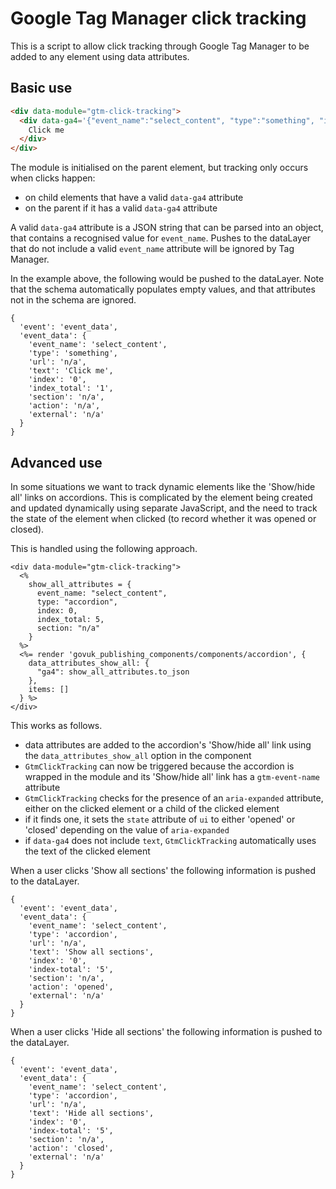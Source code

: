 # Google Tag Manager click tracking

This is a script to allow click tracking through Google Tag Manager to be added to any element using data attributes.

## Basic use

```html
<div data-module="gtm-click-tracking">
  <div data-ga4='{"event_name":"select_content", "type":"something", "index":0, "index_total":1, "text":"Click me"}'>
    Click me
  </div>
</div>
```

The module is initialised on the parent element, but tracking only occurs when clicks happen:

- on child elements that have a valid `data-ga4` attribute
- on the parent if it has a valid `data-ga4` attribute

A valid `data-ga4` attribute is a JSON string that can be parsed into an object, that contains a recognised value for `event_name`. Pushes to the dataLayer that do not include a valid `event_name` attribute will be ignored by Tag Manager.

In the example above, the following would be pushed to the dataLayer. Note that the schema automatically populates empty values, and that attributes not in the schema are ignored.

```
{
  'event': 'event_data',
  'event_data': {
    'event_name': 'select_content',
    'type': 'something',
    'url': 'n/a',
    'text': 'Click me',
    'index': '0',
    'index_total': '1',
    'section': 'n/a',
    'action': 'n/a',
    'external': 'n/a'
  }
}
```

## Advanced use

In some situations we want to track dynamic elements like the 'Show/hide all' links on accordions. This is complicated by the element being created and updated dynamically using separate JavaScript, and the need to track the state of the element when clicked (to record whether it was opened or closed).

This is handled using the following approach.

```erb
<div data-module="gtm-click-tracking">
  <%
    show_all_attributes = {
      event_name: "select_content",
      type: "accordion",
      index: 0,
      index_total: 5,
      section: "n/a"
    }
  %>
  <%= render 'govuk_publishing_components/components/accordion', {
    data_attributes_show_all: {
      "ga4": show_all_attributes.to_json
    },
    items: []
  } %>
</div>
```

This works as follows.

- data attributes are added to the accordion's 'Show/hide all' link using the `data_attributes_show_all` option in the component
- `GtmClickTracking` can now be triggered because the accordion is wrapped in the module and its 'Show/hide all' link has a `gtm-event-name` attribute
- `GtmClickTracking` checks for the presence of an `aria-expanded` attribute, either on the clicked element or a child of the clicked element
- if it finds one, it sets the `state` attribute of `ui` to either 'opened' or 'closed' depending on the value of `aria-expanded`
- if `data-ga4` does not include `text`, `GtmClickTracking` automatically uses the text of the clicked element

When a user clicks 'Show all sections' the following information is pushed to the dataLayer.

```
{
  'event': 'event_data',
  'event_data': {
    'event_name': 'select_content',
    'type': 'accordion',
    'url': 'n/a',
    'text': 'Show all sections',
    'index': '0',
    'index-total': '5',
    'section': 'n/a',
    'action': 'opened',
    'external': 'n/a'
  }
}
```

When a user clicks 'Hide all sections' the following information is pushed to the dataLayer.

```
{
  'event': 'event_data',
  'event_data': {
    'event_name': 'select_content',
    'type': 'accordion',
    'url': 'n/a',
    'text': 'Hide all sections',
    'index': '0',
    'index-total': '5',
    'section': 'n/a',
    'action': 'closed',
    'external': 'n/a'
  }
}
```
